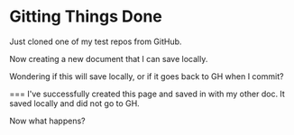# Gitting Things Done

Just cloned one of my test repos from GitHub.

Now creating a new document that I can save locally. 

Wondering if this will save locally, or if it goes back to GH when I commit?

===
I've successfully created this page and saved in with my other doc. It saved locally and did not go to GH.

Now what happens?